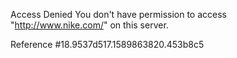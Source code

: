 Access Denied You don't have permission to access "http://www.nike.com/" on this server.

Reference #18.9537d517.1589863820.453b8c5